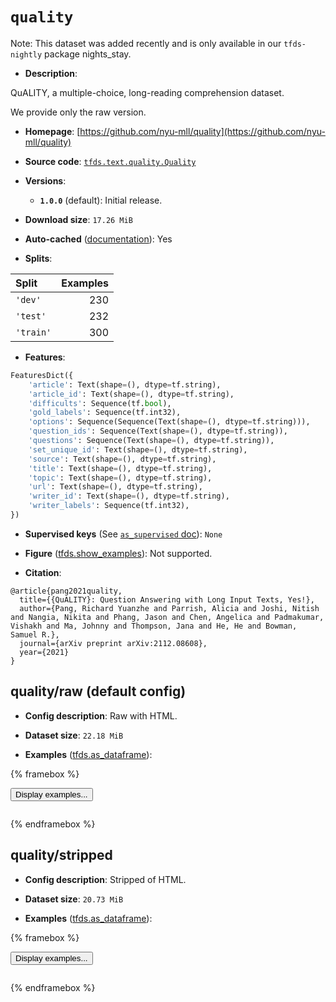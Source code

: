 <div itemscope itemtype="http://schema.org/Dataset">
  <div itemscope itemprop="includedInDataCatalog" itemtype="http://schema.org/DataCatalog">
    <meta itemprop="name" content="TensorFlow Datasets" />
  </div>
  <meta itemprop="name" content="quality" />
  <meta itemprop="description" content="QuALITY, a multiple-choice, long-reading comprehension dataset.&#10;&#10;We provide only the raw version.&#10;&#10;To use this dataset:&#10;&#10;```python&#10;import tensorflow_datasets as tfds&#10;&#10;ds = tfds.load(&#x27;quality&#x27;, split=&#x27;train&#x27;)&#10;for ex in ds.take(4):&#10;  print(ex)&#10;```&#10;&#10;See [the guide](https://www.tensorflow.org/datasets/overview) for more&#10;informations on [tensorflow_datasets](https://www.tensorflow.org/datasets).&#10;&#10;" />
  <meta itemprop="url" content="https://www.tensorflow.org/datasets/catalog/quality" />
  <meta itemprop="sameAs" content="https://github.com/nyu-mll/quality" />
  <meta itemprop="citation" content="@article{pang2021quality,&#10;  title={{QuALITY}: Question Answering with Long Input Texts, Yes!},&#10;  author={Pang, Richard Yuanzhe and Parrish, Alicia and Joshi, Nitish and Nangia, Nikita and Phang, Jason and Chen, Angelica and Padmakumar, Vishakh and Ma, Johnny and Thompson, Jana and He, He and Bowman, Samuel R.},&#10;  journal={arXiv preprint arXiv:2112.08608},&#10;  year={2021}&#10;}" />
</div>

# `quality`


Note: This dataset was added recently and is only available in our
`tfds-nightly` package
<span class="material-icons" title="Available only in the tfds-nightly package">nights_stay</span>.

*   **Description**:

QuALITY, a multiple-choice, long-reading comprehension dataset.

We provide only the raw version.

*   **Homepage**:
    [https://github.com/nyu-mll/quality](https://github.com/nyu-mll/quality)

*   **Source code**:
    [`tfds.text.quality.Quality`](https://github.com/tensorflow/datasets/tree/master/tensorflow_datasets/text/quality/quality.py)

*   **Versions**:

    *   **`1.0.0`** (default): Initial release.

*   **Download size**: `17.26 MiB`

*   **Auto-cached**
    ([documentation](https://www.tensorflow.org/datasets/performances#auto-caching)):
    Yes

*   **Splits**:

Split     | Examples
:-------- | -------:
`'dev'`   | 230
`'test'`  | 232
`'train'` | 300

*   **Features**:

```python
FeaturesDict({
    'article': Text(shape=(), dtype=tf.string),
    'article_id': Text(shape=(), dtype=tf.string),
    'difficults': Sequence(tf.bool),
    'gold_labels': Sequence(tf.int32),
    'options': Sequence(Sequence(Text(shape=(), dtype=tf.string))),
    'question_ids': Sequence(Text(shape=(), dtype=tf.string)),
    'questions': Sequence(Text(shape=(), dtype=tf.string)),
    'set_unique_id': Text(shape=(), dtype=tf.string),
    'source': Text(shape=(), dtype=tf.string),
    'title': Text(shape=(), dtype=tf.string),
    'topic': Text(shape=(), dtype=tf.string),
    'url': Text(shape=(), dtype=tf.string),
    'writer_id': Text(shape=(), dtype=tf.string),
    'writer_labels': Sequence(tf.int32),
})
```

*   **Supervised keys** (See
    [`as_supervised` doc](https://www.tensorflow.org/datasets/api_docs/python/tfds/load#args)):
    `None`

*   **Figure**
    ([tfds.show_examples](https://www.tensorflow.org/datasets/api_docs/python/tfds/visualization/show_examples)):
    Not supported.

*   **Citation**:

```
@article{pang2021quality,
  title={{QuALITY}: Question Answering with Long Input Texts, Yes!},
  author={Pang, Richard Yuanzhe and Parrish, Alicia and Joshi, Nitish and Nangia, Nikita and Phang, Jason and Chen, Angelica and Padmakumar, Vishakh and Ma, Johnny and Thompson, Jana and He, He and Bowman, Samuel R.},
  journal={arXiv preprint arXiv:2112.08608},
  year={2021}
}
```


## quality/raw (default config)

*   **Config description**: Raw with HTML.

*   **Dataset size**: `22.18 MiB`

*   **Examples**
    ([tfds.as_dataframe](https://www.tensorflow.org/datasets/api_docs/python/tfds/as_dataframe)):

<!-- mdformat off(HTML should not be auto-formatted) -->

{% framebox %}

<button id="displaydataframe">Display examples...</button>
<div id="dataframecontent" style="overflow-x:auto"></div>
<script src="https://www.gstatic.com/external_hosted/jquery2.min.js"></script>
<script>
var url = "https://storage.googleapis.com/tfds-data/visualization/dataframe/quality-raw-1.0.0.html";
$(document).ready(() => {
  $("#displaydataframe").click((event) => {
    // Disable the button after clicking (dataframe loaded only once).
    $("#displaydataframe").prop("disabled", true);

    // Pre-fetch and display the content
    $.get(url, (data) => {
      $("#dataframecontent").html(data);
    }).fail(() => {
      $("#dataframecontent").html(
        'Error loading examples. If the error persist, please open '
        + 'a new issue.'
      );
    });
  });
});
</script>

{% endframebox %}

<!-- mdformat on -->

## quality/stripped

*   **Config description**: Stripped of HTML.

*   **Dataset size**: `20.73 MiB`

*   **Examples**
    ([tfds.as_dataframe](https://www.tensorflow.org/datasets/api_docs/python/tfds/as_dataframe)):

<!-- mdformat off(HTML should not be auto-formatted) -->

{% framebox %}

<button id="displaydataframe">Display examples...</button>
<div id="dataframecontent" style="overflow-x:auto"></div>
<script src="https://www.gstatic.com/external_hosted/jquery2.min.js"></script>
<script>
var url = "https://storage.googleapis.com/tfds-data/visualization/dataframe/quality-stripped-1.0.0.html";
$(document).ready(() => {
  $("#displaydataframe").click((event) => {
    // Disable the button after clicking (dataframe loaded only once).
    $("#displaydataframe").prop("disabled", true);

    // Pre-fetch and display the content
    $.get(url, (data) => {
      $("#dataframecontent").html(data);
    }).fail(() => {
      $("#dataframecontent").html(
        'Error loading examples. If the error persist, please open '
        + 'a new issue.'
      );
    });
  });
});
</script>

{% endframebox %}

<!-- mdformat on -->